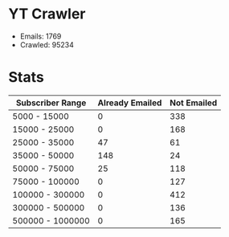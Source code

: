 # YT Crawler
- Emails: 1769
- Crawled: 95234

# Stats
| Subscriber Range  | Already Emailed | Not Emailed |
|-------|-------|-------|
| 5000 - 15000 | 0 | 338 |
| 15000 - 25000 | 0 | 168 |
| 25000 - 35000 | 47 | 61 |
| 35000 - 50000 | 148 | 24 |
| 50000 - 75000 | 25 | 118 |
| 75000 - 100000 | 0 | 127 |
| 100000 - 300000 | 0 | 412 |
| 300000 - 500000 | 0 | 136 |
| 500000 - 1000000 | 0 | 165 |
